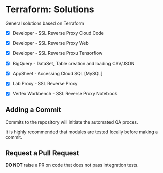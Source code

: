 # Terraform: Solutions 

General solutions based on Terraform


- [x] Developer - SSL Reverse Proxy Cloud Code
- [x] Developer - SSL Reverse Proxy Web
- [x] Developer - SSL Reverse Proxu Tensorflow
- [x] BigQuery  - DataSet, Table creation and loading CSV/JSON 
- [x] AppSheet  - Accessing Cloud SQL [MySQL]
- [x] Lab Proxy - SSL Reverse Proxy 
- [x] Vertex Workbench - SSL Reverse Proxy Notebook 


## Adding a Commit 

Commits to the repository will initiate the automated QA proces.

It is highly recommended that modules are tested locally before making a commit.

## Request a Pull Request

__DO NOT__ raise a PR on code that does not pass integration tests.
